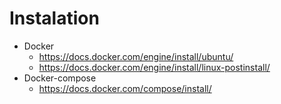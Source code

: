 # Instalation
* Docker
    * https://docs.docker.com/engine/install/ubuntu/
    * https://docs.docker.com/engine/install/linux-postinstall/
* Docker-compose
    * https://docs.docker.com/compose/install/

